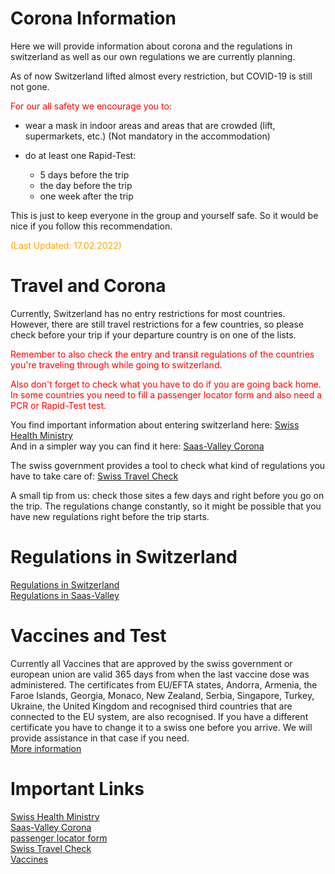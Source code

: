 # Corona Information

Here we will provide information about corona and the regulations in switzerland as well as our own regulations we are currently planning.

As of now Switzerland lifted almost every restriction, but COVID-19 is still not gone.

<span style="color:red">For our all safety we encourage you to:</span>

- wear a mask in indoor areas and areas that are crowded (lift, supermarkets, etc.) (Not mandatory in the accommodation)
- do at least one Rapid-Test:

  - 5 days before the trip
  - the day before the trip
  - one week after the trip

This is just to keep everyone in the group and yourself safe. So it would be nice if you follow this recommendation.

<span style="color:orange">(Last Updated: 17.02.2022)</span>

# Travel and Corona

Currently, Switzerland has no entry restrictions for most countries. However, there are still travel restrictions for a few countries, so please check before your trip if your departure country is on one of the lists.

<span style="color:red">Remember to also check the entry and transit regulations of the countries you're traveling through while going to switzerland.</span>

<span style="color:red">Also don't forget to check what you have to do if you are going back home. In some countries you need to fill a passenger locator form and also need a PCR or Rapid-Test test.</span>

You find important information about entering switzerland here: [Swiss Health Ministry](https://www.bag.admin.ch/bag/en/home/krankheiten/ausbrueche-epidemien-pandemien/aktuelle-ausbrueche-epidemien/novel-cov/empfehlungen-fuer-reisende/quarantaene-einreisende.html) \
And in a simpler way you can find it here: [Saas-Valley Corona](https://www.saas-fee.ch/en/coronavirus)

The swiss government provides a tool to check what kind of regulations you have to take care of: [Swiss Travel Check](https://travelcheck.admin.ch/home)

A small tip from us: check those sites a few days and right before you go on the trip. The regulations change constantly, so it might be possible that you have new regulations right before the trip starts.

# Regulations in Switzerland

[Regulations in Switzerland](https://www.bag.admin.ch/bag/en/home/krankheiten/ausbrueche-epidemien-pandemien/aktuelle-ausbrueche-epidemien/novel-cov/massnahmen-des-bundes.html) \
[Regulations in Saas-Valley](https://www.saas-fee.ch/en/coronavirus)

# Vaccines and Test

Currently all Vaccines that are approved by the swiss government or european union are valid 365 days from when the last vaccine dose was administered. The certificates from EU/EFTA states, Andorra, Armenia, the Faroe Islands, Georgia, Monaco, New Zealand, Serbia, Singapore, Turkey, Ukraine, the United Kingdom and recognised third countries that are connected to the EU system, are also recognised. If you have a different certificate you have to change it to a swiss one before you arrive. We will provide assistance in that case if you need. \
[More information](https://www.bag.admin.ch/bag/en/home/krankheiten/ausbrueche-epidemien-pandemien/aktuelle-ausbrueche-epidemien/novel-cov/covid-zertifikat/covid-zertifikat-erhalt-gueltigkeit.html)

# Important Links

[Swiss Health Ministry](https://www.bag.admin.ch/bag/en/home/krankheiten/ausbrueche-epidemien-pandemien/aktuelle-ausbrueche-epidemien/novel-cov/empfehlungen-fuer-reisende/quarantaene-einreisende.html) \
[Saas-Valley Corona](https://www.saas-fee.ch/en/coronavirus) \
[passenger locator form](https://swissplf.admin.ch/formular) \
[Swiss Travel Check](https://travelcheck.admin.ch/home) \
[Vaccines](https://www.bag.admin.ch/bag/en/home/krankheiten/ausbrueche-epidemien-pandemien/aktuelle-ausbrueche-epidemien/novel-cov/covid-zertifikat/covid-zertifikat-erhalt-gueltigkeit.html)
